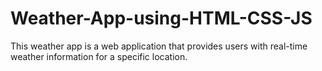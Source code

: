 # Weather-App-using-HTML-CSS-JS
This weather app is a web application that provides users with real-time weather information for a specific location.
